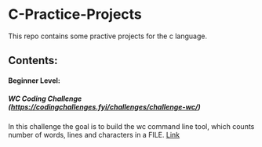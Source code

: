 # C-Practice-Projects

This repo contains some practive projects for the c language. 

## Contents: 

#### Beginner Level:
##### WC Coding Challenge (https://codingchallenges.fyi/challenges/challenge-wc/)
In this challenge the goal is to build the wc command line tool, which counts number of words, lines and characters in a FILE.
[Link](/Beginner-Level/WC-Challenge/)
